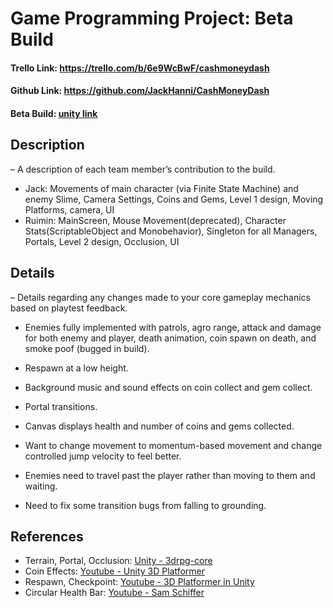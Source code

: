 # Game Programming Project: Beta Build
#### Trello Link: https://trello.com/b/6e9WcBwF/cashmoneydash 
#### Github Link: https://github.com/JackHanni/CashMoneyDash 
#### Beta Build: [unity link](https://play.unity.com/mg/other/webgl-builds-414377)


## Description 
– A description of each team member’s contribution to the build.
* Jack: Movements of main character (via Finite State Machine) and enemy Slime, Camera Settings, Coins and Gems, Level 1 design, Moving Platforms, camera, UI
* Ruimin: MainScreen, Mouse Movement(deprecated), Character Stats(ScriptableObject and Monobehavior), Singleton for all Managers, Portals, Level 2 design, Occlusion, UI 

## Details 
– Details regarding any changes made to your core gameplay mechanics based on playtest feedback.

* Enemies fully implemented with patrols, agro range, attack and damage for both enemy and player, death animation, coin spawn on death, and smoke poof (bugged in build).

* Respawn at a low height.

* Background music and sound effects on coin collect and gem collect.

* Portal transitions.

* Canvas displays health and number of coins and gems collected.

* Want to change movement to momentum-based movement and change controlled jump velocity to feel better.

* Enemies need to travel past the player rather than moving to them and waiting.

* Need to fix some transition bugs from falling to grounding.


## References
- Terrain, Portal, Occlusion: [Unity - 3drpg-core](https://learn.u3d.cn/tutorial/3drpg-core)
- Coin Effects: [Youtube - Unity 3D Platformer](https://www.youtube.com/playlist?list=PLiyfvmtjWC_V_H-VMGGAZi7n5E0gyhc37)
- Respawn, Checkpoint: [Youtube - 3D Platformer in Unity](https://www.youtube.com/watch?v=MxEgXOWBNFA&list=PLkp23zg4CAMV8fcsUYX1EwihX7WXhFH6N&index=20)
- Circular Health Bar: [Youtube - Sam Schiffer](https://www.youtube.com/watch?v=V5h2ClMUguQ)

